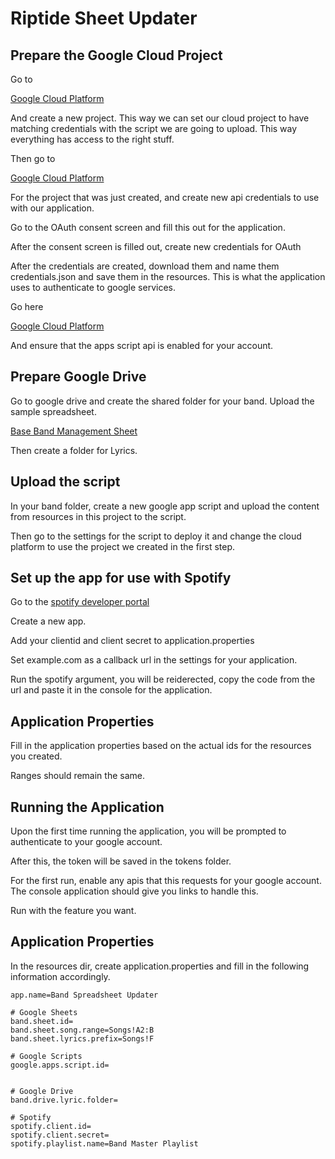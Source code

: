 # Riptide Sheet Updater

## Prepare the Google Cloud Project

Go to 

[Google Cloud Platform](https://console.developers.google.com/cloud-resource-manager?previousPage=%2Fapis%2Fdashboard%3Fproject%3Dquickstart-1548466483709%26authuser%3D0&angularJsUrl=%2Fcloud-resource-manager%3FpreviousPage%3D%252Fapis%252Fdashboard%253Fproject%253Dquickstart-1548466483709%2526authuser%253D0&project=&folder=&organizationId=0&authuser=0)

And create a new project. This way we can set our cloud project to have matching credentials with the script we are going to upload. This way everything has access to the right stuff.

Then go to

[Google Cloud Platform](https://console.developers.google.com/apis/dashboard?project=anderc&authuser=0)

For the project that was just created, and create new api credentials to use with our application.

Go to the OAuth consent screen and fill this out for the application.

After the consent screen is filled out, create new credentials for OAuth

After the credentials are created, download them and name them credentials.json and save them in the resources. This is what the application uses to authenticate to google services.

Go here

[Google Cloud Platform](https://console.developers.google.com/apis/library/script.googleapis.com?project=anderc)

And ensure that the apps script api is enabled for your account.


## Prepare Google Drive

Go to google drive and create the shared folder for your band. Upload the sample spreadsheet.

[Base Band Management Sheet](https://docs.google.com/spreadsheets/d/1W28W75_w3ZTFPQVApatjdav_SecXLUn3BGRI3zvlk3o/edit#gid=1694087045)

Then create a folder for Lyrics.


## Upload the script

In your band folder, create a new google app script and upload the content from resources in this project to the script.

Then go to the settings for the script to deploy it and change the cloud platform to use the project we created in the first step.


## Set up the app for use with Spotify

Go to the [spotify developer portal](https://developer.spotify.com/dashboard/applications)

Create a new app.

Add your clientid and client secret to application.properties

Set example.com as a callback url in the settings for your application.

Run the spotify argument, you will be reiderected, copy the code from the url and paste it in the console for the application.


## Application Properties

Fill in the application properties based on the actual ids for the resources you created.

Ranges should remain the same.


## Running the Application

Upon the first time running the application, you will be prompted to authenticate to your google account.

After this, the token will be saved in the tokens folder.

For the first run, enable any apis that this requests for your google account. The console application should give you links to handle this.

Run with the feature you want.

## Application Properties
In the resources dir, create application.properties and fill in the following information accordingly.

```
app.name=Band Spreadsheet Updater

# Google Sheets
band.sheet.id=
band.sheet.song.range=Songs!A2:B
band.sheet.lyrics.prefix=Songs!F

# Google Scripts
google.apps.script.id=


# Google Drive
band.drive.lyric.folder=

# Spotify
spotify.client.id=
spotify.client.secret=
spotify.playlist.name=Band Master Playlist
```
